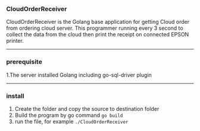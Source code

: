 ### CloudOrderReceiver
CloudOrderReceiver is the Golang base application for getting Cloud order from ordering cloud server. This programmer running every 3 second to collect the data
from the cloud then print the receipt on connected EPSON printer. 
___
### prerequisite
1.The server installed Golang including go-sql-driver plugin

---

### install
1. Create the folder and copy the source to destination folder
2. Build the program by go command `go build`
3. run the file, for example `./CloudOrderReceiver`
